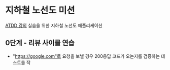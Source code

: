 # 지하철 노선도 미션
[ATDD 강의](https://edu.nextstep.camp/c/R89PYi5H) 실습을 위한 지하철 노선도 애플리케이션

## 0단계 - 리뷰 사이클 연습
- "https://google.com"로 요청을 보낼 경우 200응답 코드가 오는지를 검증하는 테스트를 작
